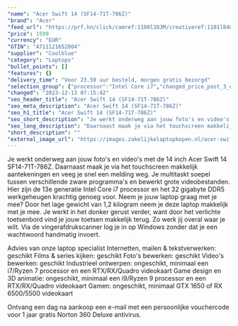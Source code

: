 ```yaml
---
"name": "Acer Swift 14 (SF14-71T-786Z)"
"brand": "Acer"
"feed_url": "https://prf.hn/click/camref:1100l383M/creativeref:1101l84031/destination:https%3A%2F%2Fwww.coolblue.nl%2Fproduct%2F934984"
"price": 1599
"currency": "EUR"
"GTIN": "4711121652004"
"supplier": "Coolblue"
"category": "Laptops"
"bullet_points": []
"features": {}
"delivery_time": "Voor 23.59 uur besteld, morgen gratis bezorgd"
"selection_group": {"processor":"Intel Core i7","changed_price_past_3_days":false,"product_family":"Swift"}
"changed": "2023-12-13 07:15:42"
"seo_header_title": "Acer Swift 14 (SF14-71T-786Z)"
"seo_meta_description": "Acer Swift 14 (SF14-71T-786Z)"
"seo_h1_title": "Acer Swift 14 (SF14-71T-786Z)"
"seo_short_description": "Je werkt onderweg aan jouw foto's en video's met de 14 inch Acer Swift 14 SF14-71T-786Z."
"seo_long_description": "Daarnaast maak je via het touchscreen makkelijk aantekeningen en veeg je snel een melding weg. Je multitaskt soepel tussen verschillende zware programma's en bewerkt grote videobestanden. Hier zijn de 13e generatie Intel Core i7 processor en het 32 gigabyte DDR5 werkgeheugen krachtig genoeg voor. Neem je jouw laptop graag met je mee? Door het lage gewicht van 1,2 kilogram neem je deze laptop makkelijk met je mee. Je werkt in het donker gerust verder, want door het verlichte toetsenbord vind je jouw toetsen makkelijk terug. Zo werk jij overal waar je wilt. Via de vingerafdrukscanner log je in op Windows zonder dat je een wachtwoord handmatig invoert. \r\n\r\n\r\nAdvies van onze laptop specialist\r\nInternetten, mailen & tekstverwerken: geschikt\r\nFilms & series kijken: geschikt\r\nFoto's bewerken: geschikt\r\nVideo's bewerken: geschikt\r\nIndustrieel ontwerpen: ongeschikt, minimaal een i7/Ryzen 7 processor en een RTX/RX/Quadro videokaart\r\nGame design en 3D animatie: ongeschikt, minimaal een i9/Ryzen 9 processor en een RTX/RX/Quadro videokaart\r\nGamen: ongeschikt, minimaal GTX 1650 of RX 6500/5500 videokaart\r\n \r\nOntvang een dag na aankoop een e-mail met een persoonlijke vouchercode voor 1 jaar gratis Norton 360 Deluxe antivirus."
"short_description": ""
"external_image_url": "https://images.zakelijkelaptopkopen.nl/acer-swift-14-sf14-71t-786z.webp"
---
```


Je werkt onderweg aan jouw foto's en video's met de 14 inch Acer Swift 14 SF14-71T-786Z. Daarnaast maak je via het touchscreen makkelijk aantekeningen en veeg je snel een melding weg. Je multitaskt soepel tussen verschillende zware programma's en bewerkt grote videobestanden. Hier zijn de 13e generatie Intel Core i7 processor en het 32 gigabyte DDR5 werkgeheugen krachtig genoeg voor. Neem je jouw laptop graag met je mee? Door het lage gewicht van 1,2 kilogram neem je deze laptop makkelijk met je mee. Je werkt in het donker gerust verder, want door het verlichte toetsenbord vind je jouw toetsen makkelijk terug. Zo werk jij overal waar je wilt. Via de vingerafdrukscanner log je in op Windows zonder dat je een wachtwoord handmatig invoert.


Advies van onze laptop specialist
Internetten, mailen & tekstverwerken: geschikt
Films & series kijken: geschikt
Foto's bewerken: geschikt
Video's bewerken: geschikt
Industrieel ontwerpen: ongeschikt, minimaal een i7/Ryzen 7 processor en een RTX/RX/Quadro videokaart
Game design en 3D animatie: ongeschikt, minimaal een i9/Ryzen 9 processor en een RTX/RX/Quadro videokaart
Gamen: ongeschikt, minimaal GTX 1650 of RX 6500/5500 videokaart
 
Ontvang een dag na aankoop een e-mail met een persoonlijke vouchercode voor 1 jaar gratis Norton 360 Deluxe antivirus.